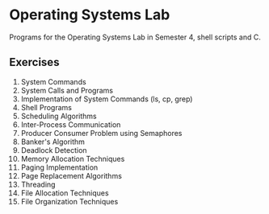 # Operating Systems Lab
Programs for the Operating Systems Lab in Semester 4, shell scripts and C.
## Exercises
1. System Commands <br>
2. System Calls and Programs <br>
3. Implementation of System Commands (ls, cp, grep) <br>
4. Shell Programs <br>
5. Scheduling Algorithms <br>
6. Inter-Process Communication <br>
7. Producer Consumer Problem using Semaphores <br>
8. Banker's Algorithm <br>
9. Deadlock Detection <br>
10. Memory Allocation Techniques <br>
11. Paging Implementation <br>
12. Page Replacement Algorithms <br>
13. Threading <br>
14. File Allocation Techniques <br>
15. File Organization Techniques <br>
